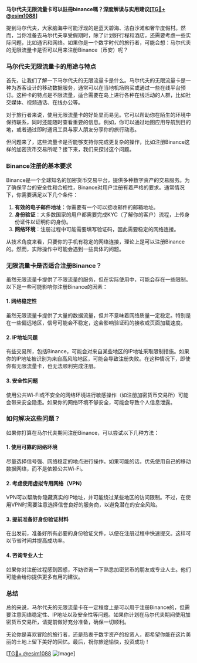 **马尔代夫无限流量卡可以註冊binance嗎？深度解读与实用建议[[TG💪+ @esim1088](https://t.me/s/esim1088)]**

提到马尔代夫，大家脑海中可能浮现的是蓝天碧海、洁白沙滩和奢华度假村。然而，当你准备去马尔代夫享受假期时，除了计划好行程和酒店，还需要考虑一些实际问题，比如通讯和网络。如果你是一个数字时代的旅行者，可能会想：马尔代夫的无限流量卡是否可以用来注册Binance（币安）呢？

### 马尔代夫无限流量卡的用途与特点

首先，让我们了解一下马尔代夫的无限流量卡是什么。马尔代夫的无限流量卡是一种为游客设计的移动数据服务，通常可以在当地机场购买或通过一些在线平台预订。这种卡的特点是不限流量，适合需要在岛上进行各种在线活动的人群，比如社交媒体、视频通话、在线办公等。

对于旅行者来说，使用无限流量卡的好处显而易见。它可以帮助你在陌生的环境中保持联系，同时还能随时查看重要的信息。例如，你可以通过地图应用导航到目的地，或者通过即时通讯工具与家人朋友分享你的旅行动态。

但问题来了，这些流量卡是否能够支持你完成更复杂的操作，比如注册Binance这样的加密货币交易所呢？接下来，我们来探讨这个问题。

### Binance注册的基本要求

Binance是一个全球知名的加密货币交易平台，提供多种数字资产的交易服务。为了确保平台的安全性和合规性，Binance对用户注册有着严格的要求。通常情况下，你需要满足以下几个条件：

1. **有效的电子邮件地址**：你需要有一个可以接收邮件的邮箱地址。
2. **身份验证**：大多数国家的用户都需要完成KYC（了解你的客户）流程，上传身份证件以证明你的身份。
3. **网络环境**：注册过程中可能需要填写验证码，因此需要稳定的网络连接。

从技术角度来看，只要你的手机有稳定的网络连接，理论上是可以注册Binance的。然而，实际操作中可能会遇到一些具体的问题。

### 无限流量卡是否适合注册Binance？

虽然无限流量卡提供了不限流量的服务，但在实际使用中，可能会存在一些限制。以下是一些可能影响你注册Binance的因素：

#### 1. 网络稳定性
虽然无限流量卡提供了大量的数据流量，但并不意味着网络质量一定稳定。特别是在一些偏远地区，信号可能会不稳定，这会影响验证码的接收或页面加载速度。

#### 2. IP地址问题
有些交易所，包括Binance，可能会对来自某些地区的IP地址采取限制措施。如果你的IP地址被识别为来自高风险地区，可能会导致注册失败。在这种情况下，即使你有无限流量卡，也无法顺利完成注册。

#### 3. 安全性问题
使用公共Wi-Fi或不安全的网络环境进行敏感操作（如注册加密货币交易所）可能会带来安全隐患。如果你的网络环境不够安全，可能会导致个人信息泄露。

### 如何解决这些问题？

如果你打算在马尔代夫期间注册Binance，可以尝试以下几种方法：

#### 1. 使用可靠的网络环境
尽量选择信号强、网络稳定的地点进行操作。如果可能的话，优先使用自己的移动数据网络，而不是依赖公共Wi-Fi。

#### 2. 考虑使用虚拟专用网络（VPN）
VPN可以帮助你隐藏真实的IP地址，并可能绕过某些地区的访问限制。不过，在使用VPN时需要注意选择信誉良好的服务商，以避免潜在的安全风险。

#### 3. 提前准备好身份验证材料
在出发前，准备好所有必要的身份验证文件，以便在注册过程中快速提交。这样可以节省时间并提高成功率。

#### 4. 咨询专业人士
如果你对注册过程感到困惑，不妨咨询一下熟悉加密货币的朋友或专业人士。他们可能会给你提供更多有用的建议。

### 总结

总的来说，马尔代夫的无限流量卡在一定程度上是可以用于注册Binance的，但需要注意网络稳定性、IP地址以及安全性等问题。如果你计划在马尔代夫期间使用加密货币交易所，请提前做好充分准备，确保一切顺利。

无论你是喜欢冒险的旅行者，还是热衷于数字资产的投资人，都希望你能在这片美丽的土地上留下美好的回忆。最后，祝你旅途愉快，投资成功！

[[TG💪+ @esim1088](https://t.me/s/esim1088) ![Image](https://i.postimg.cc/4NQfJmqS/Snipaste-2025-05-13-00-14-12.png)]